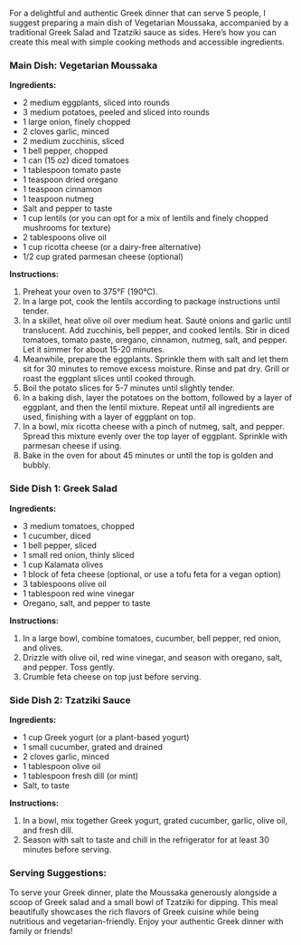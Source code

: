 For a delightful and authentic Greek dinner that can serve 5 people, I suggest preparing a main dish of Vegetarian Moussaka, accompanied by a traditional Greek Salad and Tzatziki sauce as sides. Here’s how you can create this meal with simple cooking methods and accessible ingredients.

### Main Dish: Vegetarian Moussaka

**Ingredients:**
- 2 medium eggplants, sliced into rounds
- 3 medium potatoes, peeled and sliced into rounds
- 1 large onion, finely chopped
- 2 cloves garlic, minced
- 2 medium zucchinis, sliced
- 1 bell pepper, chopped
- 1 can (15 oz) diced tomatoes
- 1 tablespoon tomato paste
- 1 teaspoon dried oregano
- 1 teaspoon cinnamon
- 1 teaspoon nutmeg
- Salt and pepper to taste
- 1 cup lentils (or you can opt for a mix of lentils and finely chopped mushrooms for texture)
- 2 tablespoons olive oil
- 1 cup ricotta cheese (or a dairy-free alternative)
- 1/2 cup grated parmesan cheese (optional)

**Instructions:**
1. Preheat your oven to 375°F (190°C).
2. In a large pot, cook the lentils according to package instructions until tender.
3. In a skillet, heat olive oil over medium heat. Sauté onions and garlic until translucent. Add zucchinis, bell pepper, and cooked lentils. Stir in diced tomatoes, tomato paste, oregano, cinnamon, nutmeg, salt, and pepper. Let it simmer for about 15-20 minutes.
4. Meanwhile, prepare the eggplants. Sprinkle them with salt and let them sit for 30 minutes to remove excess moisture. Rinse and pat dry. Grill or roast the eggplant slices until cooked through.
5. Boil the potato slices for 5-7 minutes until slightly tender.
6. In a baking dish, layer the potatoes on the bottom, followed by a layer of eggplant, and then the lentil mixture. Repeat until all ingredients are used, finishing with a layer of eggplant on top.
7. In a bowl, mix ricotta cheese with a pinch of nutmeg, salt, and pepper. Spread this mixture evenly over the top layer of eggplant. Sprinkle with parmesan cheese if using.
8. Bake in the oven for about 45 minutes or until the top is golden and bubbly.

### Side Dish 1: Greek Salad

**Ingredients:**
- 3 medium tomatoes, chopped
- 1 cucumber, diced
- 1 bell pepper, sliced
- 1 small red onion, thinly sliced
- 1 cup Kalamata olives
- 1 block of feta cheese (optional, or use a tofu feta for a vegan option)
- 3 tablespoons olive oil
- 1 tablespoon red wine vinegar
- Oregano, salt, and pepper to taste

**Instructions:**
1. In a large bowl, combine tomatoes, cucumber, bell pepper, red onion, and olives.
2. Drizzle with olive oil, red wine vinegar, and season with oregano, salt, and pepper. Toss gently.
3. Crumble feta cheese on top just before serving.

### Side Dish 2: Tzatziki Sauce

**Ingredients:**
- 1 cup Greek yogurt (or a plant-based yogurt)
- 1 small cucumber, grated and drained
- 2 cloves garlic, minced
- 1 tablespoon olive oil
- 1 tablespoon fresh dill (or mint)
- Salt, to taste

**Instructions:**
1. In a bowl, mix together Greek yogurt, grated cucumber, garlic, olive oil, and fresh dill.
2. Season with salt to taste and chill in the refrigerator for at least 30 minutes before serving.

### Serving Suggestions:
To serve your Greek dinner, plate the Moussaka generously alongside a scoop of Greek salad and a small bowl of Tzatziki for dipping. This meal beautifully showcases the rich flavors of Greek cuisine while being nutritious and vegetarian-friendly. Enjoy your authentic Greek dinner with family or friends!
```